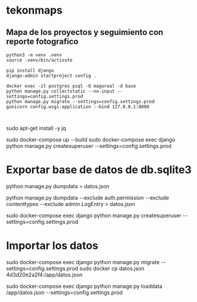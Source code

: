 # tekonmaps
Mapa de los proyectos y seguimiento con reporte fotografico
---

```shell
python3 -m venv .venv
source .venv/bin/activate
```

```
pip install django
django-admin startproject config .

```

```
docker exec -it postgres psql -U magoreal -d base
python manage.py collectstatic --no-input --settings=config.settings.prod
python manage.py migrate --settings=config.settings.prod
gunicorn config.wsgi:application --bind 127.0.0.1:8000



```


sudo apt-get install -y jq


sudo docker-compose up --build
sudo docker-compose exec django python manage.py createsuperuser --settings=config.settings.prod


# Exportar base de datos de db.sqlite3
python manage.py dumpdata > datos.json

python manage.py dumpdata --exclude auth.permission --exclude contenttypes --exclude admin.LogEntry > datos.json

sudo docker-compose exec django python manage.py createsuperuser --settings=config.settings.prod

# Importar los datos
sudo docker-compose exec django python manage.py migrate --settings=config.settings.prod
sudo docker cp datos.json 4d3d20e2a2f4:/app/datos.json
<!-- sudo docker-compose exec django python manage.py remove_stale_contenttypes --settings=config.settings.prod -->
sudo docker-compose exec django python manage.py loaddata /app/datos.json --settings=config.settings.prod





